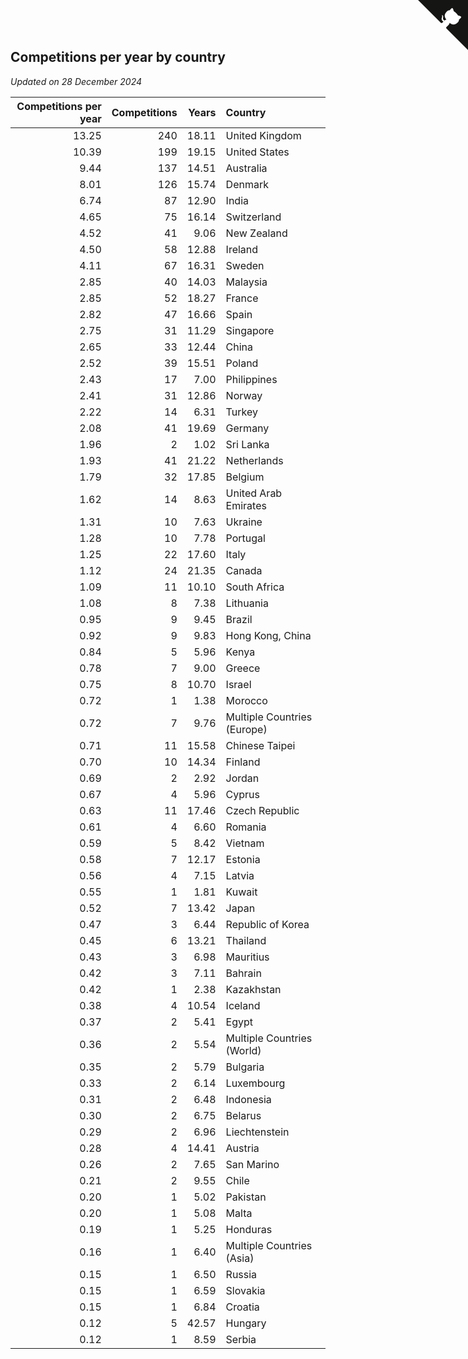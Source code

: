 ## Competitions per year by country

*Updated on 28 December 2024*

| Competitions per year | Competitions | Years | Country |
| ---: | ---: | ---: | :--- |
| 13.25 | 240 | 18.11 | United Kingdom |
| 10.39 | 199 | 19.15 | United States |
| 9.44 | 137 | 14.51 | Australia |
| 8.01 | 126 | 15.74 | Denmark |
| 6.74 | 87 | 12.90 | India |
| 4.65 | 75 | 16.14 | Switzerland |
| 4.52 | 41 | 9.06 | New Zealand |
| 4.50 | 58 | 12.88 | Ireland |
| 4.11 | 67 | 16.31 | Sweden |
| 2.85 | 40 | 14.03 | Malaysia |
| 2.85 | 52 | 18.27 | France |
| 2.82 | 47 | 16.66 | Spain |
| 2.75 | 31 | 11.29 | Singapore |
| 2.65 | 33 | 12.44 | China |
| 2.52 | 39 | 15.51 | Poland |
| 2.43 | 17 | 7.00 | Philippines |
| 2.41 | 31 | 12.86 | Norway |
| 2.22 | 14 | 6.31 | Turkey |
| 2.08 | 41 | 19.69 | Germany |
| 1.96 | 2 | 1.02 | Sri Lanka |
| 1.93 | 41 | 21.22 | Netherlands |
| 1.79 | 32 | 17.85 | Belgium |
| 1.62 | 14 | 8.63 | United Arab Emirates |
| 1.31 | 10 | 7.63 | Ukraine |
| 1.28 | 10 | 7.78 | Portugal |
| 1.25 | 22 | 17.60 | Italy |
| 1.12 | 24 | 21.35 | Canada |
| 1.09 | 11 | 10.10 | South Africa |
| 1.08 | 8 | 7.38 | Lithuania |
| 0.95 | 9 | 9.45 | Brazil |
| 0.92 | 9 | 9.83 | Hong Kong, China |
| 0.84 | 5 | 5.96 | Kenya |
| 0.78 | 7 | 9.00 | Greece |
| 0.75 | 8 | 10.70 | Israel |
| 0.72 | 1 | 1.38 | Morocco |
| 0.72 | 7 | 9.76 | Multiple Countries (Europe) |
| 0.71 | 11 | 15.58 | Chinese Taipei |
| 0.70 | 10 | 14.34 | Finland |
| 0.69 | 2 | 2.92 | Jordan |
| 0.67 | 4 | 5.96 | Cyprus |
| 0.63 | 11 | 17.46 | Czech Republic |
| 0.61 | 4 | 6.60 | Romania |
| 0.59 | 5 | 8.42 | Vietnam |
| 0.58 | 7 | 12.17 | Estonia |
| 0.56 | 4 | 7.15 | Latvia |
| 0.55 | 1 | 1.81 | Kuwait |
| 0.52 | 7 | 13.42 | Japan |
| 0.47 | 3 | 6.44 | Republic of Korea |
| 0.45 | 6 | 13.21 | Thailand |
| 0.43 | 3 | 6.98 | Mauritius |
| 0.42 | 3 | 7.11 | Bahrain |
| 0.42 | 1 | 2.38 | Kazakhstan |
| 0.38 | 4 | 10.54 | Iceland |
| 0.37 | 2 | 5.41 | Egypt |
| 0.36 | 2 | 5.54 | Multiple Countries (World) |
| 0.35 | 2 | 5.79 | Bulgaria |
| 0.33 | 2 | 6.14 | Luxembourg |
| 0.31 | 2 | 6.48 | Indonesia |
| 0.30 | 2 | 6.75 | Belarus |
| 0.29 | 2 | 6.96 | Liechtenstein |
| 0.28 | 4 | 14.41 | Austria |
| 0.26 | 2 | 7.65 | San Marino |
| 0.21 | 2 | 9.55 | Chile |
| 0.20 | 1 | 5.02 | Pakistan |
| 0.20 | 1 | 5.08 | Malta |
| 0.19 | 1 | 5.25 | Honduras |
| 0.16 | 1 | 6.40 | Multiple Countries (Asia) |
| 0.15 | 1 | 6.50 | Russia |
| 0.15 | 1 | 6.59 | Slovakia |
| 0.15 | 1 | 6.84 | Croatia |
| 0.12 | 5 | 42.57 | Hungary |
| 0.12 | 1 | 8.59 | Serbia |


<a href="https://github.com/simonkellly/wca_statistics_uk" class="github-corner" aria-label="View source on Github"><svg width="80" height="80" viewBox="0 0 250 250" style="fill:#151513; color:#fff; position: absolute; top: 0; border: 0; right: 0;" aria-hidden="true"><path d="M0,0 L115,115 L130,115 L142,142 L250,250 L250,0 Z"></path><path d="M128.3,109.0 C113.8,99.7 119.0,89.6 119.0,89.6 C122.0,82.7 120.5,78.6 120.5,78.6 C119.2,72.0 123.4,76.3 123.4,76.3 C127.3,80.9 125.5,87.3 125.5,87.3 C122.9,97.6 130.6,101.9 134.4,103.2" fill="currentColor" style="transform-origin: 130px 106px;" class="octo-arm"></path><path d="M115.0,115.0 C114.9,115.1 118.7,116.5 119.8,115.4 L133.7,101.6 C136.9,99.2 139.9,98.4 142.2,98.6 C133.8,88.0 127.5,74.4 143.8,58.0 C148.5,53.4 154.0,51.2 159.7,51.0 C160.3,49.4 163.2,43.6 171.4,40.1 C171.4,40.1 176.1,42.5 178.8,56.2 C183.1,58.6 187.2,61.8 190.9,65.4 C194.5,69.0 197.7,73.2 200.1,77.6 C213.8,80.2 216.3,84.9 216.3,84.9 C212.7,93.1 206.9,96.0 205.4,96.6 C205.1,102.4 203.0,107.8 198.3,112.5 C181.9,128.9 168.3,122.5 157.7,114.1 C157.9,116.9 156.7,120.9 152.7,124.9 L141.0,136.5 C139.8,137.7 141.6,141.9 141.8,141.8 Z" fill="currentColor" class="octo-body"></path></svg></a><style>.github-corner:hover .octo-arm{animation:octocat-wave 560ms ease-in-out}@keyframes octocat-wave{0%,100%{transform:rotate(0)}20%,60%{transform:rotate(-25deg)}40%,80%{transform:rotate(10deg)}}@media (max-width:500px){.github-corner:hover .octo-arm{animation:none}.github-corner .octo-arm{animation:octocat-wave 560ms ease-in-out}}</style>
